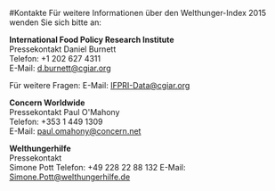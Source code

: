 #Kontakte
Für weitere Informationen über den Welthunger-Index 2015 wenden Sie sich bitte an:

**International Food Policy Research Institute**  
Pressekontakt 
Daniel Burnett  
Telefon: +1 202 627 4311  
E-Mail: d.burnett@cgiar.org  

Für weitere Fragen:
E-Mail: IFPRI-Data@cgiar.org

**Concern Worldwide**  
Pressekontakt 
Paul O'Mahony  
Telefon: +353 1 449 1309  
E-Mail: paul.omahony@concern.net  

**Welthungerhilfe**  
Pressekontakt  
Simone Pott
Telefon: +49 228 22 88 132
E-Mail: Simone.Pott@welthungerhilfe.de
